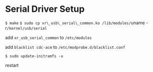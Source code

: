 # Serial Driver Setup

`$ make`
`$ sudo cp xr\_usb\_serial\_common.ko /lib/modules/`uname -r`/kernel/usb/serial`

add `xr_usb_serial_common` to `/etc/modules`

add `blacklist cdc-acm` to `/etc/modprobe.d/blacklist.conf`

`$ sudo update-initramfs -u`

restart
